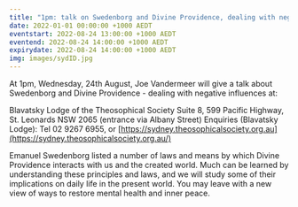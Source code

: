 ```yaml
---
title: "1pm: talk on Swedenborg and Divine Providence, dealing with negative influences by Joe Vandermeer at Blavatsky Lodge, St Leonards"
date: 2022-01-01 00:00:00 +1000 AEDT
eventstart: 2022-08-24 13:00:00 +1000 AEDT
eventend: 2022-08-24 14:00:00 +1000 AEDT
expirydate: 2022-08-24 14:00:00 +1000 AEDT
img: images/sydID.jpg
---
```


At 1pm, Wednesday, 24th August, Joe Vandermeer will give a talk about Swedenborg and Divine Providence - dealing with negative influences at:

Blavatsky Lodge of the Theosophical Society
Suite 8, 599 Pacific Highway, St. Leonards NSW 2065 (entrance via Albany Street)
Enquiries (Blavatsky Lodge): Tel 02 9267 6955, or [https://sydney.theosophicalsociety.org.au](https://sydney.theosophicalsociety.org.au/)

Emanuel Swedenborg listed a number of laws and means by which Divine Providence interacts with us and the created world. Much can be learned by understanding these principles and laws, and we will study some of their implications on daily life in the present world. You may leave with a new view of ways to restore mental health and inner peace.

 

